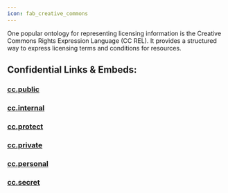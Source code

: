 ```yaml
---
icon: fab_creative_commons
---
```

One popular ontology for representing licensing information 
is the Creative Commons Rights Expression Language (CC REL). 
It provides a structured way to express licensing terms and conditions for resources. 


## Confidential Links & Embeds: 

### [cc.public](/_public/cc.public.md) 

### [cc.internal](/_internal/cc.internal.md) 

### [cc.protect](/_protect/cc.protect.md) 

### [cc.private](/_private/cc.private.md) 

### [cc.personal](/_personal/cc.personal.md) 

### [cc.secret](/_secret/cc.secret.md)

